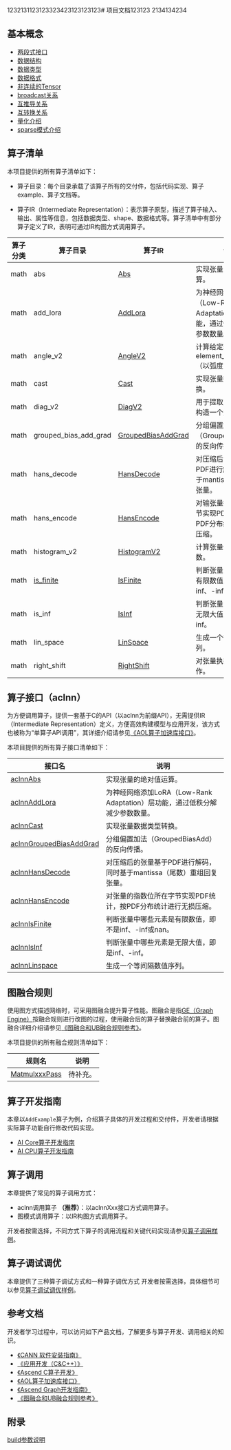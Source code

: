 1232131123123323423123123123# 项目文档123123
2134134234
## 基本概念
-   [两段式接口](./context/两段式接口.md)
-   [数据结构](./context/数据结构.md)
-   [数据类型](./context/数据类型.md)
-   [数据格式](./context/数据格式.md)
-   [非连续的Tensor](./context/非连续的Tensor.md)
-   [broadcast关系](./context/broadcast关系.md)
-   [互推导关系](./context/互推导关系.md)
-   [互转换关系](./context/互转换关系.md)
-   [量化介绍](./context/量化介绍.md)
-   [sparse模式介绍](./context/sparse_mode参数说明.md)

## 算子清单

本项目提供的所有算子清单如下：

- 算子目录：每个目录承载了该算子所有的交付件，包括代码实现、算子example、算子文档等。

- 算子IR（Intermediate Representation）：表示算子原型，描述了算子输入、输出、属性等信息，包括数据类型、shape、数据格式等。算子清单中有部分算子定义了IR，表明可通过IR构图方式调用算子。

| 算子分类    | 算子目录                                     | 算子IR                                                                                           | 说明                             |
|---------|------------------------------------------|------------------------------------------------------------------------------------------------|---------------------------------|
| math    | abs                                      | [Abs](../math/abs/op_graph/abs_proto.h)                                                        | 实现张量的绝对值运算。        |
|math| add_lora                                 | [AddLora](../math/add_lora/op_graph/add_lora_proto.h)                                      |为神经网络添加LoRA（Low-Rank Adaptation）层功能，通过低秩分解减少参数数量。|
|math| angle_v2                                 | [AngleV2](../math/angle_v2/op_graph/angle_v2_proto.h)                                      |计算给定输入张量的element_wise angle（以弧度为单位）。|
|math| cast                                     | [Cast](../math/cast/op_graph/cast_proto.h)                                                 |实现张量数据类型转换。|
|math| diag_v2                                  | [DiagV2](../math/diag_v2/op_graph/diag_v2_proto.h)                                         |用于提取对角线元素或构造一个对角矩阵。|
|math| grouped_bias_add_grad                    | [GroupedBiasAddGrad](../math/grouped_bias_add_grad/op_graph/grouped_bias_add_grad_proto.h) |分组偏置加法（GroupedBiasAdd）的反向传播。|
|math| hans_decode                              | [HansDecode](../math/hans_decode/op_graph/hans_decode_proto.h)                             |对压缩后的张量基于PDF进行解码，同时基于mantissa重组回复张量。|
|math| hans_encode                              | [HansEncode](../math/hans_encode/op_graph/hans_encode_proto.h)                             |对输张量指数位所在字节实现PDF统计，按PDF分布统计进行无损压缩。|
|math| histogram_v2                             | [HistogramV2](../math/histogram_v2/op_graph/histogram_v2_proto.h)                          |计算张量值分布的函数。|
|math| [is_finite](../math/is_finite/README.md) | [IsFinite](../math/is_finite/op_graph/is_finite_proto.h)                                       | 判断张量中哪些元素是有限数值，即不是inf、-inf或nan。 |
|math| is_inf                                   | [IsInf](../math/is_inf/op_graph/is_inf_proto.h)                                            |判断张量中哪些元素是无限大值，即是inf、-inf。|
|math| lin_space                                | [LinSpace](../math/lin_space/op_graph/lin_space_proto.h)                                   |生成一个等间隔数值序列。|
|math| right_shift                              | [RightShift](../math/right_shift/op_graph/right_shift_proto.h)                             |对张量执行按位右移操作。|

## 算子接口（aclnn）

为方便调用算子，提供一套基于C的API（以aclnn为前缀API），无需提供IR（Intermediate Representation）定义，方便高效构建模型与应用开发，该方式也被称为“单算子API调用”，其详细介绍请参见[《AOL算子加速库接口》](https://hiascend.com/document/redirect/CannCommunityOplist)。

本项目提供的所有算子接口清单如下：

|    接口名   |      说明     |
|-----------|------------|
|[aclnnAbs](../math/abs/docs/aclnnAbs.md)|实现张量的绝对值运算。|
|[aclnnAddLora](../math/add_lora/docs/aclnnAddLora.md)|为神经网络添加LoRA（Low-Rank Adaptation）层功能，通过低秩分解减少参数数量。|
|[aclnnCast](../math/cast/docs/aclnnCast.md)|实现张量数据类型转换。|
|[aclnnGroupedBiasAddGrad](../math/grouped_bias_add_grad/docs/aclnnGroupedBiasAddGrad.md)|分组偏置加法（GroupedBiasAdd）的反向传播。|
|[aclnnHansDecode](../math/hans_decode/docs/aclnnHansDecode.md)|对压缩后的张量基于PDF进行解码，同时基于mantissa（尾数）重组回复张量。|
|[aclnnHansEncode](../math/hans_encode/docs/aclnnHansEncode.md)|对张量的指数位所在字节实现PDF统计，按PDF分布统计进行无损压缩。|
| [aclnnIsFinite](../math/is_finite/docs/aclnnIsFinite.md) | 判断张量中哪些元素是有限数值，即不是inf、-inf或nan。 |
| [aclnnIsInf](../math/is_inf/docs/aclnnIsInf.md) | 判断张量中哪些元素是无限大值，即是inf、-inf。 |
| [aclnnLinspace](../math/lin_space/docs/aclnnLinspace.md) | 生成一个等间隔数值序列。 |

## 图融合规则

使用图方式描述网络时，可采用图融合提升算子性能。图融合是指[GE（Graph Engine）](https://www.hiascend.com/cann/graph-engine)按融合规则进行改图的过程，使用融合后的算子替换融合前的算子。图融合详细介绍请参见[《图融合和UB融合规则参考》](https://hiascend.com/document/redirect/CannCommunitygraphubfusionref)。

本项目提供的所有融合规则清单如下：

|  规则名  |    说明    |
|---------|------------|
|[MatmulxxxPass](../math/xxx/xx.md)|待补充。|

## 算子开发指南

本章以`AddExample`算子为例，介绍算子具体的开发过程和交付件，开发者请根据实际算子功能自行修改代码实现。
- [AI Core算子开发指南](../docs/context/AI%20Core算子开发指南.md)
- [AI CPU算子开发指南](../docs/context/AI%20CPU算子开发指南.md)

## 算子调用

本章提供了常见的算子调用方式：

- aclnn调用算子 **（推荐）**：以aclnnXxx接口方式调用算子。
- 图模式调用算子：以IR构图方式调用算子。

开发者按需选择，不同方式下算子的调用流程和关键代码实现请参见[算子调用样例](./context/算子调用样例.md)。

## 算子调试调优

本章提供了三种算子调试方式和一种算子调优方式
开发者按需选择，具体细节可以参见[算子调试调优样例](./context/算子调试调优样例.md)。


## 参考文档

开发者学习过程中，可以访问如下产品文档，了解更多与算子开发、调用相关的知识。

- [《CANN 软件安装指南》](https://hiascend.com/document/redirect/CannCommunityInstSoftware)
- [《应用开发（C&C++）》](https://hiascend.com/document/redirect/CannCommunityInferWizard)
- [《Ascend C算子开发》](https://hiascend.com/document/redirect/CannCommunityAscendCQuick)
- [《AOL算子加速库接口》](https://hiascend.com/document/redirect/CannCommunityOplist)
- [《Ascend Graph开发指南》](https://hiascend.com/document/redirect/CannCommunityAscendGraph)
- [《图融合和UB融合规则参考》](https://hiascend.com/document/redirect/CannCommunitygraphubfusionref)

## 附录

[build参数说明](context/build参数说明.md)
